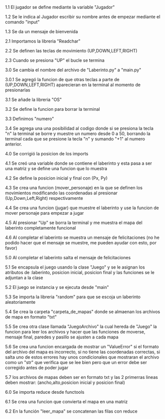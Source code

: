 1.1 El jugador se define mediante la variable "Jugador" 

1.2 Se le indica al Jugador escribir su nombre antes de empezar mediante el comando "input" 

1.3 Se da un mensaje de bienvenida 

2.1 Importamos la libreria "Readchar"

2.2 Se definen las teclas de movimiento (UP,DOWN,LEFT,RIGHT)

2.3 Cuando se presiona "UP" el bucle se termina

3.0 Se cambia el nombre del archivo de "Laberinto.py" a "main.py"

3.0.1 Se agregó la funcion de que otras teclas a parte de (UP,DOWN,LEFT,RIGHT) aparecieran en la terminal al momento de presionarlas

3.1 Se añade la libreria "OS"

3.2 Se define la funcion para borrar la terminal

3.3 Definimos "numero"

3.4 Se agrega una una posibilidad al codigo donde si se presiona la tecla "n" la terminal se borre y muestre un numero desde 0 a 50, borrando la terminal cada que se presione la tecla "n" y sumando "+1" al numero anterior.

4.0 Se corrigió la posicion de los imports

4.1 Se creó una variable donde se contiene el laberinto y esta pasa a ser una matriz y se define una funcion que lo muestra

4.2 Se define la posicion inicial y final con (Px, Py)

4.3 Se crea una funcion (mover_personaje) en la que se definen los movimientos modificando las coordenadas al presionar (Up,Down,Left,Right) respectivamente

4.4 Se crea una funcion (jugar) que muestre el laberinto y use la funcion de mover personaje para empezar a jugar

4.5 Al presionar "Up" se borra la terminal y me muestra el mapa del laberinto completamente funcional

4.6 Al completar el laberinto se muestra un mensaje de felicitaciones (no he podido hacer que el mensaje se muestre, me pueden ayudar con esto, por favor)

5.0 Al completar el laberinto salta el mensaje de felicitaciones

5.1 Se encapsula el juego usando la clase "Juego" y se le asignan los atributos de :laberinto, posicion inicial, posicion final y las funciones se le adjuntan a la clase

5.2 El juego se instancia y se ejecuta desde "main"

5.3 Se importa la libreria "random" para que se escoja un laberinto aleatoriamente

5.4 Se crea la carpeta "carpeta_de_mapas" donde se almaenan los archivos de mapa en formato "txt"

5.5 Se crea otra clase llamada "JuegoArchivo" la cual hereda de "Juego" la funcion para leer los archivos y hacer que las funciones de moverse, mensaje final, paredes y pasillo se ajusten a cada mapa

5.6 Se crea una funcion encargada de mostrar un "ValueError" si el formato del archivo del mapa es incorrecto, si no tiene las coordenadas correctas, si salta uno de estos errores hay unos condicionales que mostraran el archivo como un "str" que verifica que se lee bien pero que un error debe ser corregido antes de poder jugar

5.7 los archivos de mapas deben ser en formato txt y las 2 primerras lineas deben mostrar: (ancho,alto,posicion inicial y posicion final)

6.0 Se importa reduce desde functools

6.1 Se crea una funcion que convierta el mapa en una matriz

6.2 En la función "leer_mapa" se concatenan las filas con reduce
